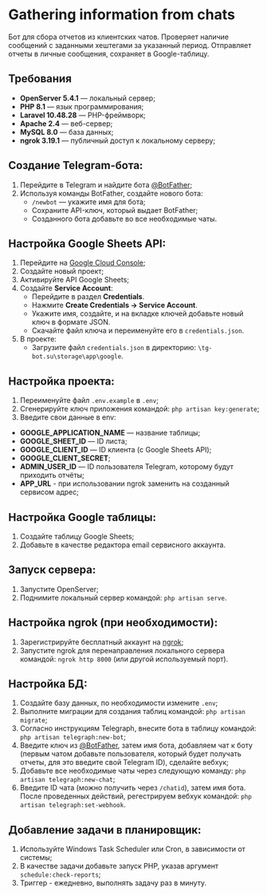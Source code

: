 # Gathering information from chats
Бот для сбора отчетов из клиентских чатов. Проверяет наличие сообщений с заданными хештегами за указанный период. Отправляет отчеты в личные сообщения, сохраняет в Google-таблицу.
## Требования
- **OpenServer 5.4.1** — локальный сервер;
- **PHP 8.1** — язык программирования;
- **Laravel 10.48.28** — PHP-фреймворк;
- **Apache 2.4** — веб-сервер;
- **MySQL 8.0** — база данных;
- **ngrok 3.19.1** — публичный доступ к локальному серверу;
## Создание Telegram-бота:
1. Перейдите в Telegram и найдите бота [@BotFather](https://t.me/BotFather);
2. Используя команды BotFather, создайте нового бота:
   - `/newbot` — укажите имя для бота;
   - Сохраните API-ключ, который выдает BotFather;
   - Созданного бота добавьте во все необходимые чаты.
## Настройка Google Sheets API:
1. Перейдите на [Google Cloud Console](https://console.cloud.google.com/);
2. Создайте новый проект;
3. Активируйте API Google Sheets;
4. Создайте **Service Account**:
   - Перейдите в раздел **Credentials**.
   - Нажмите **Create Credentials → Service Account**.
   - Укажите имя, создайте, и на вкладке ключей добавьте новый ключ в формате JSON.
   - Скачайте файл ключа и переименуйте его в `credentials.json`.
5. В проекте:
   - Загрузите файл `credentials.json` в директорию: `\tg-bot.su\storage\app\google`.
## Настройка проекта:
1. Переименуйте файл `.env.example` в `.env`;
2. Сгенерируйте ключ приложения командой: `php artisan key:generate`;
3. Введите свои данные в env:
- **GOOGLE_APPLICATION_NAME** — название таблицы;
- **GOOGLE_SHEET_ID** — ID листа;
- **GOOGLE_CLIENT_ID** — ID клиента (с Google Sheets API);
- **GOOGLE_CLIENT_SECRET**;
- **ADMIN_USER_ID** — ID пользователя Telegram, которому будут приходить отчёты;
- **APP_URL** - при использовании ngrok заменить на созданный сервисом адрес;
## Настройка Google таблицы:
1. Создайте таблицу Google Sheets;
2. Добавьте в качестве редактора email сервисного аккаунта.
## Запуск сервера:
1. Запустите OpenServer;
2. Поднимите локальный сервер командой: `php artisan serve`.
## Настройка ngrok (при необходимости):
1. Зарегистрируйте бесплатный аккаунт на [ngrok](https://ngrok.com/);
2. Запустите ngrok для перенаправления локального сервера командой: `ngrok http 8000` (или другой используемый порт).
## Настройка БД:
1. Создайте базу данных, по необходимости измените `.env`;
2. Выполните миграции для создания таблиц командой: `php artisan migrate`;
3. Согласно инструкциям Telegraph, внесите бота в таблицу командой: `php artisan telegraph:new-bot`;
4. Введите ключ из [@BotFather](https://t.me/BotFather), затем имя бота, добавляем чат к боту (первым чатом добавьте пользователя, который будет получать отчеты, для это введите свой Telegram ID), сделайте вебхук;
5. Добавьте все необходимые чаты через следующую команду: `php artisan telegraph:new-chat`;
6. Введите ID чата (можно получить через `/chatid`), затем имя бота.
После проведенных действий, регестрируем вебхук командой: `php artisan telegraph:set-webhook`.
## Добавление задачи в планировщик:
1. Используйте Windows Task Scheduler или Cron, в зависимости от системы;
2. В качестве задачи добавьте запуск PHP, указав аргумент `schedule:check-reports`;
3. Триггер - ежедневно, выполнять задачу раз в минуту.
